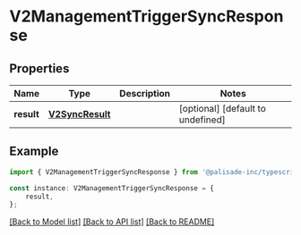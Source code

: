 # V2ManagementTriggerSyncResponse


## Properties

Name | Type | Description | Notes
------------ | ------------- | ------------- | -------------
**result** | [**V2SyncResult**](V2SyncResult.md) |  | [optional] [default to undefined]

## Example

```typescript
import { V2ManagementTriggerSyncResponse } from '@palisade-inc/typescript-sdk';

const instance: V2ManagementTriggerSyncResponse = {
    result,
};
```

[[Back to Model list]](../README.md#documentation-for-models) [[Back to API list]](../README.md#documentation-for-api-endpoints) [[Back to README]](../README.md)
